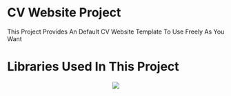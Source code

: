 # CV Website Project

This Project Provides An Default CV Website Template To Use Freely As You Want

# Libraries Used In This Project

<p align="center">
  <a href="https://skillicons.dev">
    <img src="https://skillicons.dev/icons?i=react,vite,tailwind&theme=light&perline=3" />
  </a>
</p>

<!--

How to show links

- [@vitejs/plugin-react-swc](https://github.com/vitejs/vite-plugin-react-swc) uses [SWC](https://swc.rs/) for Fast Refresh

Italic words

- Configure the top-level `parserOptions` property like this:

How to include js

```js
export default tseslint.config({
  languageOptions: {
    // other options...
    parserOptions: {
      project: ["./tsconfig.node.json", "./tsconfig.app.json"],
      tsconfigRootDir: import.meta.dirname,
    },
  },
});
```

-->

